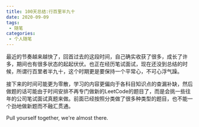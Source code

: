 ```yaml
---
title: 100天总结:行百里半九十
date: 2020-09-09
tags:
 - 随笔
categories:
 - 个人随笔
---
```


最近的节奏越来越快了，回首过去的这段时间，自己确实收获了很多，成长了许多，期间也有很多状态的起起伏伏。也正在经历笔试面试，现在还没到总结的时候，所谓行百里者半九十，这个时期更是要保持一个平常心，不可心浮气躁。

接下来的时间可能更为零散，学习的内容更偏向于各科目知识点的查漏补缺，然后做题的话可能由于时间安排不再专门做新的LeetCode的题目了，而是会挑一些往年的公司笔试面试真题来做。前面已经按照分类做了很多种类型的题目，也不能一个劲地做新题而不融汇贯通。

Pull yourself together, we're almost there.